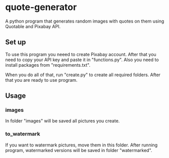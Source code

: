 # quote-generator
A python program that generates random images with quotes on them using Quotable and Pixabay API.

## Set up
To use this program you neeed to create Pixabay account. After that you need to copy your API key and paste it in "functions.py".
Also you need to install packages from "requirements.txt".

When you do all of that, run "create.py" to create all required folders. After that you are ready to use program.

## Usage

### images
In folder "images" will be saved all pictures you create.

### to_watermark
If you want to watermark pictures, move them in this folder. After running program, watermarked versions will be saved in folder "watermarked".
